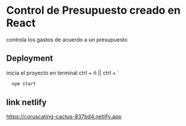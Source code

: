 # Control de Presupuesto creado en React

controla los gastos de acuerdo a un presupuesto 
## Deployment

inicia el proyecto en terminal ctrl + ñ || ctrl + ´

```bash
  npm start
```


## link netlify

https://coruscating-cactus-837bd4.netlify.app
